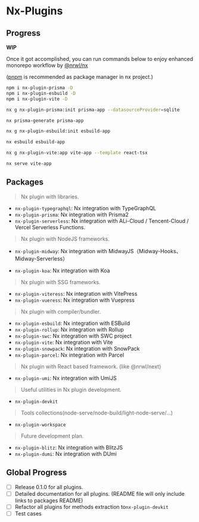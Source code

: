 # Nx-Plugins

## Progress

**WIP**

Once it got accomplished, you can run commands below to enjoy enhanced monorepo workflow by [@nrwl/nx](https://nx.dev/)

([pnpm](https://github.com/pnpm/pnpm) is recommended as package manager in nx project.)

```bash
npm i nx-plugin-prisma -D
npm i nx-plugin-esbuild -D
npm i nx-plugin-vite -D

nx g nx-plugin-prisma:init prisma-app --datasourceProvider=sqlite

nx prisma-generate prisma-app

nx g nx-plugin-esbuild:init esbuild-app

nx esbuild esbuild-app

nx g nx-plugin-vite:app vite-app --template react-tsx

nx serve vite-app
```

## Packages

> Nx plugin with libraries.

- `nx-plugin-typegraphql`: Nx integration with TypeGraphQL
- `nx-plugin-prisma`: Nx integration with Prisma2
- `nx-plugin-serverless`: Nx integration with ALi-Cloud / Tencent-Cloud / Vercel Serverless Functions.

> Nx plugin with NodeJS frameworks.

- `nx-plugin-midway`: Nx integration with MidwayJS（Midway-Hooks、Midway-Serverless）

- `nx-plugin-koa`: Nx integration with Koa

> Nx plugin with SSG frameworks.

- `nx-plugin-viteress`: Nx integration with VitePress
- `nx-plugin-vueress`: Nx integration with Vuepress

> Nx plugin with compiler/bundler.

- `nx-plugin-esbuild`: Nx integration with ESBuild
- `nx-plugin-rollup`: Nx integration with Rollup
- `nx-plugin-swc`: Nx integration with SWC project
- `nx-plugin-vite`: Nx integration with Vite
- `nx-plugin-snowpack`: Nx integration with SnowPack
- `nx-plugin-parcel`: Nx integration with Parcel

> Nx plugin with React based framework. (like @nrwl/next)

- `nx-plugin-umi`: Nx integration with UmiJS

> Useful utilities in Nx plugin development.

- `nx-plugin-devkit`

> Tools collections(node-serve/node-build/light-node-serve/...)

- `nx-plugin-workspace`

> Future development plan.

- `nx-plugin-blitz`: Nx integration with BlitzJS
- `nx-plugin-dumi`: Nx integration with DUmi

## Global Progress

- [ ] Release 0.1.0 for all plugins.
- [ ] Detailed documentation for all plugins. (README file will only include links to packages README)
- [ ] Refactor all plugins for methods extraction to`nx-plugin-devkit`
- [ ] Test cases
